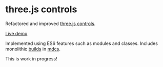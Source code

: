three.js controls
=================

Refactored and improved [three.js controls](https://github.com/mrdoob/three.js/tree/dev/examples/js/controls).

[Live demo](https://arodic.github.io/three.js-controls/)

Implemented using ES6 features such as modules and classes. Includes monolithic [builds](https://github.com/arodic/three.js-controls/tree/master/build) in [mdcs](https://github.com/mrdoob/three.js/wiki/Mr.doob's-Code-Style%E2%84%A2).

This is work in progress!
